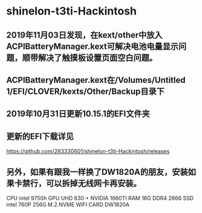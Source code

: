 shinelon-t3ti-Hackintosh
=====

2019年11月03日发现，在kext/other中放入ACPIBatteryManager.kext可解决电池电量显示问题，顺带解决了触摸板设置页面空白问题。
---
ACPIBatteryManager.kext在/Volumes/Untitled 1/EFI/CLOVER/kexts/Other/Backup目录下
---

2019年10月31日更新10.15.1的EFI文件夹
---
更新的EFI下载详见
---

https://github.com/283330601/shinelon-t3ti-Hackintosh/releases

另外，如果有跟我一样换了DW1820A的朋友，安装如果卡禁行，可以拆掉无线网卡再安装。
---


 CPU          intel 9750h
 GPU          UHD 630 + NVIDIA 1660TI
 RAM          16G DDR4 2666
 SSD          intel 760P 256G M.2.NVME
 WIFI CARD    DW1820A
